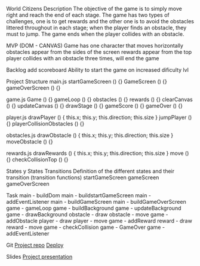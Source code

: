 World Citizens
Description
The objective of the game is to simply move right and reach the end of each stage. The game has two types of challenges, one is to get rewards and the other one is to avoid the obstacles littered throughout in each stage; when the player finds an obstacle, they must to jump.  The game ends when the player collides with an obstacle.

MVP (DOM - CANVAS)
Game has one character that moves horizontally 
obstacles appear from the sides of the screen 
rewards appear from the top 
player collides with an obstacle three times, will end the game

Backlog
add scoreboard
Ability to start the game on increased 
dificulty lvl

Project Structure
main.js
startGameScreen () {}
GameScreen () {}
gameOverScreen () {}

game.js
Game () {}
gameLoop () {}
obstacles () {}
rewards () {}
clearCanvas () {}
updateCanvas () {}
drawStage () {}
gameScore () {}
gameOver () {}

player.js
drawPlayer () { this.x; this.y; this.direction; this.size }
jumpPlayer () {}
playerCollisionObstacles () {}

obstacles.js
drawObstacle () { this.x; this.y; this.direction; this.size }
moveObstacle () {}

rewards.js
drawRewards () { this.x; this.y; this.direction; this.size }
move () {}
checkCollisionTop () {}

States y States Transitions
Definition of the different states and their transition (transition functions)
startGameScreen
gameScreen
gameOverScreen

Task
main - buildDom
main - buildstartGameScreen
main - addEventListener
main - buildGameScreen
main - buildGameOverScreen
game - gameLoop
game - buildBackground
game - updateBackground
game - drawBackground
obstacle - draw
obstacle - move
game - addObstacle
player - draw
player - move
game - addReward
reward - draw
reward - move
game - checkCollision
game - GameOver
game - addEventListener

Git
[Project repo](https://github.com/juvialoayza/World-citizens)
[Deploy](https://juvialoayza.github.io/World-citizens/)

Slides
[Project presentation](https://bit.ly/world-citizens-game) 